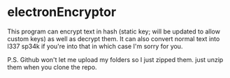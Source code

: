 # electronEncryptor
This program can encrypt text in hash (static key; will be updated to allow custom keys) as well as decrypt them. It can also convert normal text into l337 sp34k if you're into that in which case I'm sorry for you.

P.S. Github won't let me upload my folders so I just zipped them. just unzip them when you clone the repo.
